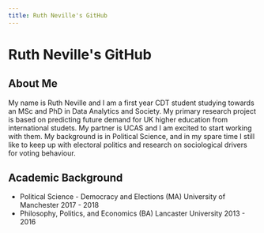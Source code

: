 ```yaml
---
title: Ruth Neville's GitHub
---
```


<h1> Ruth Neville's GitHub </h1>

<h2> About Me </h2>
<p> My name is Ruth Neville and I am a first year CDT student studying towards an MSc and PhD in Data Analytics and Society.
My primary research project is based on predicting future demand for UK higher education from international studets. My partner is UCAS and I am excited to start working with them. 
My background is in Political Science, and in my spare time I still like to keep up with electoral politics and research on sociological drivers for voting behaviour. </p>

<h2> Academic Background </h2>
<ul>
<li> Political Science - Democracy and Elections (MA)
  University of Manchester
  2017 - 2018 </li>
<li> Philosophy, Politics, and Economics (BA)
  Lancaster University
  2013 - 2016 </li>
</ul>
